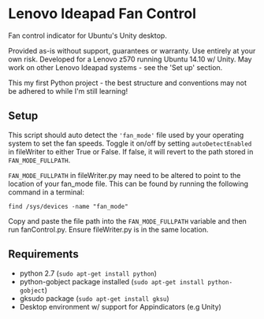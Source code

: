 # Lenovo Ideapad Fan Control
Fan control indicator for Ubuntu's Unity desktop.

Provided as-is without support, guarantees or warranty. Use entirely at your own risk.
Developed for a Lenovo z570 running Ubuntu 14.10 w/ Unity. May work on other Lenovo Ideapad systems - see the 'Set up' section.

This my first Python project - the best structure and conventions may not be adhered to while I'm still learning!

## Setup
This script should auto detect the `'fan_mode'` file used by your operating system to set the fan speeds. Toggle it on/off by setting `autoDetectEnabled` in fileWriter to either True or False. If false, it will revert to the path stored in `FAN_MODE_FULLPATH`.

`FAN_MODE_FULLPATH` in fileWriter.py may need to be altered to point to the location of your fan_mode file. This can be found by running the following command in a terminal:

`find /sys/devices -name "fan_mode"`

Copy and paste the file path into the `FAN_MODE_FULLPATH` variable and then run fanControl.py. Ensure fileWriter.py is in the same location.
 
## Requirements
* python 2.7 (`sudo apt-get install python`)
* python-gobject package installed (`sudo apt-get install python-gobject`)
* gksudo package (`sudo apt-get install gksu`)
* Desktop environment w/ support for Appindicators (e.g Unity)
